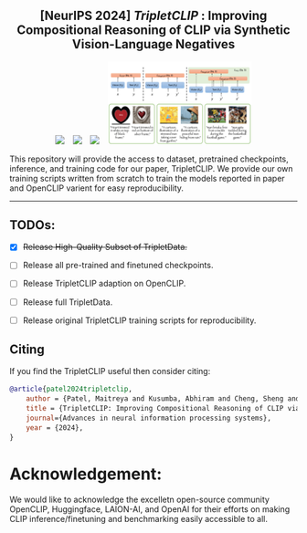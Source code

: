 ## <div align="center"> [NeurIPS 2024] <i>TripletCLIP </i>: Improving Compositional Reasoning of CLIP via Synthetic Vision-Language Negatives</div>

<div align="center">
  <a href="https://tripletclip.github.io/"><img src="https://img.shields.io/static/v1?label=Project&message=Page&color=blue&logo=github"></a> &ensp;
  <a href="#"><img src="https://img.shields.io/static/v1?label=ArXiv&message=2410.xxxxx&color=B31B1B&logo=arxiv"></a> &ensp;
  <a href="https://huggingface.co/spaces/ECLIPSE-Community/ECLIPSE-Kandinsky-v2.2"><img src="https://img.shields.io/static/v1?label=Data+Models&message=HuggingFace&color=yellow&logo=huggingface"></a> &ensp;

<img src="assets/tripletclip_teaser.png" alt="TripletCLIP" title="" width="50%" />

</div>


This repository will provide the access to dataset, pretrained checkpoints, inference, and training code for our paper, TripletCLIP.
We provide our own training scripts written from scratch to train the models reported in paper and OpenCLIP varient for easy reproducibility.

---

## TODOs:

- [x] ~~Release High-Quality Subset of TripletData.~~
- [ ] Release all pre-trained and finetuned checkpoints. 
- [ ] Release TripletCLIP adaption on OpenCLIP.
- [ ] Release full TripletData.
- [ ] Release original TripletCLIP training scripts for reproducibility.
 

## Citing

If you find the TripletCLIP useful then consider citing:

```bibtex
@article{patel2024tripletclip,
    author = {Patel, Maitreya and Kusumba, Abhiram and Cheng, Sheng and Kim, Changhoon and Gokhale, Tejas and Baral, Chitta and Yang, Yezhou},
    title = {TripletCLIP: Improving Compositional Reasoning of CLIP via Synthetic Vision-Language Negatives},
    journal={Advances in neural information processing systems},
    year = {2024},
}
```

# Acknowledgement:

We would like to acknowledge the excelletn open-source community OpenCLIP, Huggingface, LAION-AI, and OpenAI for their efforts on making CLIP inference/finetuning and benchmarking easily accessible to all.